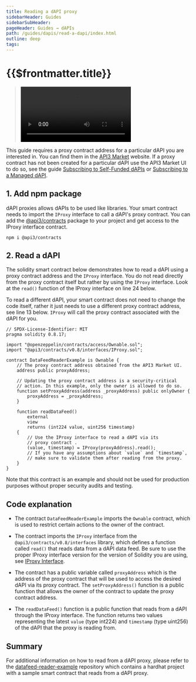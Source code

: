```yaml
---
title: Reading a dAPI proxy
sidebarHeader: Guides
sidebarSubHeader:
pageHeader: Guides → dAPIs
path: /guides/dapis/read-a-dapi/index.html
outline: deep
tags:
---
```


<!-- https://blog.chain.link/smart-contract-call-another-smart-contract/ -->

<!-- https://medium.com/@blockchain101/calling-the-function-of-another-contract-in-solidity-f9edfa921f4c -->

<PageHeader/>

<SearchHighlight/>

<FlexStartTag/>

# {{$frontmatter.title}}

> <Video src="https://www.youtube.com/embed/1ASnpYO66mw"/>

This guide requires a proxy contract address for a particular dAPI you are
interested in. You can find them in the
[API3 Market<ExternalLinkImage/>](https://market.api3.org) website. If a proxy
contract has not been created for a particular dAPI use the API3 Market UI to do
so, see the guide
[Subscribing to Self-Funded dAPIs](/guides/dapis/subscribing-self-funded-dapis/)
or [Subscribing to a Managed dAPI](/guides/dapis/subscribing-managed-dapis/).

## 1. Add npm package

dAPI proxies allows dAPIs to be used like libraries. Your smart contract needs
to import the `IProxy` interface to call a dAPI's proxy contract. You can add
the
[@api3/contracts<ExternalLinkImage/>](https://www.npmjs.com/package/@api3/contracts)
package to your project and get access to the IProxy interface contract.

```
npm i @api3/contracts
```

## 2. Read a dAPI

The solidity smart contract below demonstrates how to read a dAPI using a proxy
contract address and the `IProxy` interface. You do not read directly from the
proxy contract itself but rather by using the `IProxy` interface. Look at the
`read()` function of the IProxy interface on line 24 below.

To read a different dAPI, your smart contract does not need to change the code
itself, rather it just needs to use a different proxy contract address, see line
13 below. `IProxy` will call the proxy contract associated with the dAPI for
you.

```solidity{13,24}
// SPDX-License-Identifier: MIT
pragma solidity 0.8.17;

import "@openzeppelin/contracts/access/Ownable.sol";
import "@api3/contracts/v0.8/interfaces/IProxy.sol";

contract DataFeedReaderExample is Ownable {
    // The proxy contract address obtained from the API3 Market UI.
    address public proxyAddress;

    // Updating the proxy contract address is a security-critical
    // action. In this example, only the owner is allowed to do so.
    function setProxyAddress(address _proxyAddress) public onlyOwner {
        proxyAddress = _proxyAddress;
    }

    function readDataFeed()
        external
        view
        returns (int224 value, uint256 timestamp)
    {
        // Use the IProxy interface to read a dAPI via its
        // proxy contract .
        (value, timestamp) = IProxy(proxyAddress).read();
        // If you have any assumptions about `value` and `timestamp`,
        // make sure to validate them after reading from the proxy.
    }
}
```

Note that this contract is an example and should not be used for production
purposes without proper security audits and testing.

## Code explanation

- The contract `DataFeedReaderExample` imports the `Ownable` contract, which is
  used to restrict certain actions to the owner of the contract.

- The contract imports the `IProxy` interface from the
  `@api3/contracts/v0.8/interfaces` library, which defines a function called
  `read()` that reads data from a dAPI data feed. Be sure to use the proper
  IProxy interface version for the version of Solidity you are using, see
  [IProxy Interface](/reference/dapis/understand/iproxy.md).

- The contract has a public variable called `proxyAddress` which is the address
  of the proxy contract that will be used to access the desired dAPI via its
  proxy contract. The `setProxyAddress()` function is a public function that
  allows the owner of the contract to update the proxy contract address.

* The `readDataFeed()` function is a public function that reads from a dAPI
  through the IProxy interface. The function returns two values representing the
  latest `value` (type int224) and `timestamp` (type uint256) of the dAPI that
  the proxy is reading from.

## Summary

For additional information on how to read from a dAPI proxy, please refer to the
[datafeed-reader-example<ExternalLinkImage/>](https://github.com/api3dao/data-feed-reader-example)
repository which contains a hardhat project with a sample smart contract that
reads from a dAPI proxy.

<FlexEndTag/>
